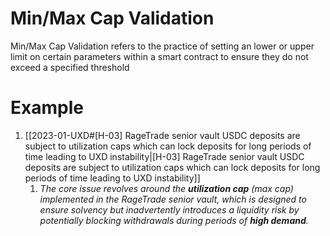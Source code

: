 # Min/Max Cap Validation

Min/Max Cap Validation refers to the practice of setting an lower or upper limit on certain parameters within a smart contract to ensure they do not exceed a specified threshold

# Example

1. [[2023-01-UXD#[H-03] RageTrade senior vault USDC deposits are subject to utilization caps which can lock deposits for long periods of time leading to UXD instability|[H-03] RageTrade senior vault USDC deposits are subject to utilization caps which can lock deposits for long periods of time leading to UXD instability]]
	1. *The core issue revolves around the **utilization cap** (max cap) implemented in the RageTrade senior vault, which is designed to ensure solvency but inadvertently introduces a liquidity risk by potentially blocking withdrawals during periods of **high demand**.*